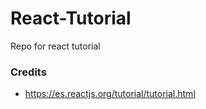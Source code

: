 # React-Tutorial
Repo for react tutorial

### Credits
- https://es.reactjs.org/tutorial/tutorial.html